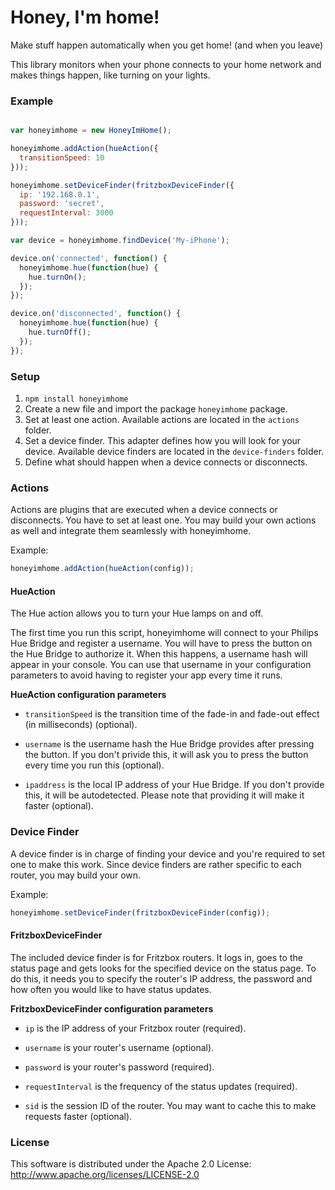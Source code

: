 
Honey, I'm home!
============

Make stuff happen automatically when you get home! (and when you leave)

This library monitors when your phone connects to your home network and makes things happen, like turning on your lights.

### Example
```javascript

var honeyimhome = new HoneyImHome();

honeyimhome.addAction(hueAction({
  transitionSpeed: 10
}));

honeyimhome.setDeviceFinder(fritzboxDeviceFinder({
  ip: '192.168.0.1',
  password: 'secret',
  requestInterval: 3000
}));

var device = honeyimhome.findDevice('My-iPhone');

device.on('connected', function() {
  honeyimhome.hue(function(hue) {
    hue.turnOn();
  });
});

device.on('disconnected', function() {
  honeyimhome.hue(function(hue) {
    hue.turnOff();
  });
});

```

### Setup
1. `npm install honeyimhome`
2. Create a new file and import the package `honeyimhome` package.
3. Set at least one action. Available actions are located in the `actions` folder.
4. Set a device finder. This adapter defines how you will look for your device. Available device finders are located in the `device-finders` folder.
5. Define what should happen when a device connects or disconnects.

### Actions
Actions are plugins that are executed when a device connects or disconnects. You have to set at least one. You may build your own actions as well and integrate them seamlessly with honeyimhome.

Example:
```javascript
honeyimhome.addAction(hueAction(config));
```

#### HueAction
The Hue action allows you to turn your Hue lamps on and off.

The first time you run this script, honeyimhome will connect to your Philips Hue Bridge and register a username. You will have to press the button on the Hue Bridge to authorize it. When this happens, a username hash will appear in your console. You can use that username in your configuration parameters to avoid having to register your app every time it runs.

**HueAction configuration parameters**

* `transitionSpeed` is the transition time of the fade-in and fade-out effect (in milliseconds) (optional).

* `username` is the username hash the Hue Bridge provides after pressing the button. If you don't privide this, it will ask you to press the button every time you run this (optional).

* `ipaddress` is the local IP address of your Hue Bridge. If you don't provide this, it will be autodetected. Please note that providing it will make it faster (optional).


### Device Finder
A device finder is in charge of finding your device and you're required to set one to make this work. Since device finders are rather specific to each router, you may build your own.

Example:
```javascript
honeyimhome.setDeviceFinder(fritzboxDeviceFinder(config));
```

#### FritzboxDeviceFinder
The included device finder is for Fritzbox routers. It logs in, goes to the status page and gets looks for the specified device on the status page. To do this, it needs you to specify the router's IP address, the password and how often you would like to have status updates.

**FritzboxDeviceFinder configuration parameters**

* `ip` is the IP address of your Fritzbox router (required).

* `username` is your router's username (optional).

* `password` is your router's password (required).

* `requestInterval` is the frequency of the status updates (required).

* `sid` is the session ID of the router. You may want to cache this to make requests faster (optional).


### License
This software is distributed under the Apache 2.0 License: http://www.apache.org/licenses/LICENSE-2.0
